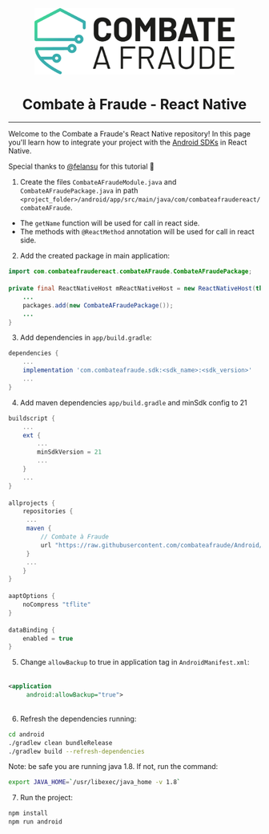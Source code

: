 <div align="center">
  
  [<img width="400px" src="/resources/combateafraude_logo.png?raw=true">](https://combateafraude.com)

  # Combate à Fraude - React Native
</div>

<hr>

Welcome to the Combate a Fraude's React Native repository! In this page you'll learn how to integrate your project with the [Android SDKs](https://github.com/combateafraude/Android) in React Native.

Special thanks to [@felansu](https://github.com/felansu) for this tutorial :green_heart:

1. Create the files `CombateAFraudeModule.java` and `CombateAFraudePackage.java` in path `<project_folder>/android/app/src/main/java/com/combateafraudereact/combateAFraude`.
- The `getName` function will be used for call in react side.
- The methods with `@ReactMethod` annotation will be used for call in react side.

2. Add the created package in main application: 

``` java
import com.combateafraudereact.combateAFraude.CombateAFraudePackage;

private final ReactNativeHost mReactNativeHost = new ReactNativeHost(this) {
    ...
    packages.add(new CombateAFraudePackage());
    ...
}
```

3. Add dependencies in `app/build.gradle`:

``` gradle
dependencies {
    ...
    implementation 'com.combateafraude.sdk:<sdk_name>:<sdk_version>'
    ...
}
```

4. Add maven dependencies `app/build.gradle` and minSdk config to 21

``` gradle
buildscript {
    ...
    ext {
        ...
        minSdkVersion = 21
        ...
    }
    ...
}

allprojects {
    repositories {
     ...
     maven {
         // Combate à Fraude
         url "https://raw.githubusercontent.com/combateafraude/Android/releases"
     }
     ...
    }
}

aaptOptions {
    noCompress "tflite"
}

dataBinding {
    enabled = true
}

```

5. Change `allowBackup` to true in application tag in `AndroidManifest.xml`:

``` xml

<application
     android:allowBackup="true">
  
```


6. Refresh the dependencies running:

``` bash
cd android
./gradlew clean bundleRelease
./gradlew build --refresh-dependencies
```

Note: be safe you are running java 1.8. If not, run the command:

``` bash
export JAVA_HOME=`/usr/libexec/java_home -v 1.8`
```

7. Run the project:

``` bash
npm install
npm run android
```
